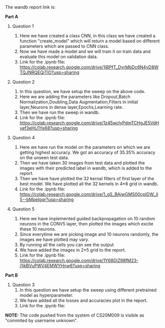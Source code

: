 The wandb report link is: 

**Part A**
1. Question 1
    1. Here we have created a class CNN, in this class we have created a function "create_model" which will return a model based on different parameters which are passed to CNN class. 
    2. Now we have made a model and we will train it on train data and evaluate this model on validation data.
    3. Link for the .ipynb file: https://colab.research.google.com/drive/1iBPfT_DyrMbDc6N4yD8WTQJNRQEQjTlO?usp=sharing
2. Question 2
    1. In this question, we have setup the sweep on the above code.
    2. Here we are adding the parameters like Dropout,Batch Normalization,Doubling,Data Augmentation,Filters in initial layer,Neurons in dense layer,Epochs,Learning rate.
    3. Then we have run the sweep in wandb.
    4. Link for the .ipynb file: https://colab.research.google.com/drive/1z45wclyPdmTCHgJE5VdHyef3eHU1Ye68?usp=sharing
3. Question 4
    1. Here we have run the model on the parameters on which we are getting highest accuracy. We got an accuracy of 35.35% accuracy on the unseen test data.
    2. Then we have taken 30 images from test data and plotted the images with their predicted label in wandb, which is added to the report.
    3. Then we have have plotted the 32 kernal filters of first layer of the best model. We have plotted all the 32 kernels in 4\*8 grid in wandb.
    4. Link for the .ipynb file: https://colab.research.google.com/drive/1_gS_BAjwGMS00cpIDW_il5--bMpelgqr?usp=sharing
    
 4. Question 5
    1. Here we have implemented guided backpropagation on 10 random neurons in the CONV5 layer, then plotted the images which excite these 10 neurons.
    2. Since everytime we are picking image  and 10 neurons randomly, the images we have plotted may vary.
    3. By running all the cells you can see the output
    4. We have added the images in 2\*5 grid to the report.
    5. Link for the .ipynb file: https://colab.research.google.com/drive/1Y68DiZ98fM23-j1jkBVuPWV4EMWYHnw6?usp=sharing

**Part B**
 1. Question 3
    1. In this question we have setup the sweep using different pretrained model as hyperparameter.
    2. We have added all the losses and accuracies plot in the report.
    3. Link for the .ipynb file:


**NOTE:** The code pushed from the system of CS20M009 is visible as "commited by username unknown".
